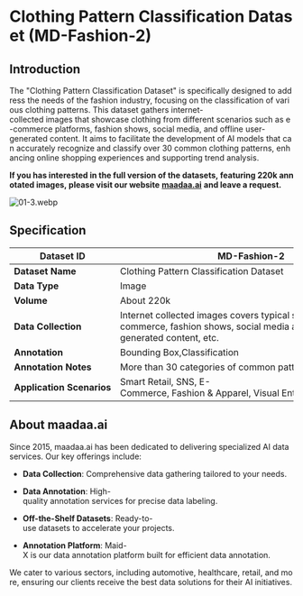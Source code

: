 # Clothing Pattern Classification Dataset (MD-Fashion-2)

## Introduction

The "Clothing Pattern Classification Dataset" is specifically designed to address the needs of the fashion industry, focusing on the classification of various clothing patterns. This dataset gathers internet-collected images that showcase clothing from different scenarios such as e-commerce platforms, fashion shows, social media, and offline user-generated content. It aims to facilitate the development of AI models that can accurately recognize and classify over 30 common clothing patterns, enhancing online shopping experiences and supporting trend analysis.

**If you has interested in the full version of the datasets, featuring 220k annotated images, please visit our website** [**maadaa.ai**](maadaa.ai) **and leave a request.** 

![01-3.webp](https://alidocs.oss-cn-zhangjiakou.aliyuncs.com/res/4maOgkbzVPZ9OWNX/img/1a989995-f7ea-49e4-ba31-30c6bcb6eee9.webp)

## Specification

|  **Dataset ID**  |  MD-Fashion-2  |
| --- | --- |
|  **Dataset Name**  |  Clothing Pattern Classification Dataset  |
|  **Data Type**  |  Image  |
|  **Volume**  |  About 220k  |
|  **Data Collection**  |  Internet collected images covers typical scenarios such as e-commerce, fashion shows, social media and offline user-generated content, etc.  |
|  **Annotation**  |  Bounding Box,Classification  |
|  **Annotation Notes**  |  More than 30 categories of common patterns.  |
|  **Application Scenarios**  |  Smart Retail, SNS, E-Commerce, Fashion & Apparel, Visual Entertainment  |

## About maadaa.ai

Since 2015, maadaa.ai has been dedicated to delivering specialized AI data services. Our key offerings include:

*   **Data Collection**: Comprehensive data gathering tailored to your needs.
    
*   **Data Annotation**: High-quality annotation services for precise data labeling.
    
*   **Off-the-Shelf Datasets**: Ready-to-use datasets to accelerate your projects.
    
*   **Annotation Platform**: Maid-X is our data annotation platform built for efficient data annotation.
    

We cater to various sectors, including automotive, healthcare, retail, and more, ensuring our clients receive the best data solutions for their AI initiatives.
